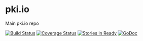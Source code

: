 # pki.io
Main pki.io repo

[![Build Status](https://travis-ci.org/pki-io/core.svg?branch=master)](https://travis-ci.org/pki-io/core)
[![Coverage Status](https://coveralls.io/repos/pki-io/core/badge.svg)](https://coveralls.io/r/pki-io/core)
[![Stories in Ready](https://badge.waffle.io/pki-io/core.png?label=ready&title=Ready)](https://waffle.io/pki-io/core)
[![GoDoc](https://godoc.org/github.com/pki-io/core?status.svg)](https://godoc.org/github.com/pki-io/core)
